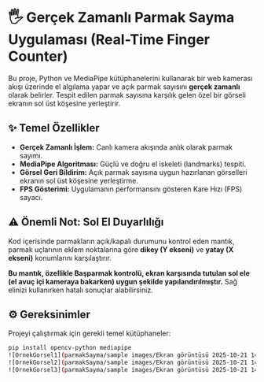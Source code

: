 # 🖐️ Gerçek Zamanlı Parmak Sayma Uygulaması (Real-Time Finger Counter)

Bu proje, Python ve MediaPipe kütüphanelerini kullanarak bir web kamerası akışı üzerinde el algılama yapar ve açık parmak sayısını **gerçek zamanlı** olarak belirler. Tespit edilen parmak sayısına karşılık gelen özel bir görseli ekranın sol üst köşesine yerleştirir.

## ✨ Temel Özellikler

* **Gerçek Zamanlı İşlem:** Canlı kamera akışında anlık olarak parmak sayımı.
* **MediaPipe Algoritması:** Güçlü ve doğru el iskeleti (landmarks) tespiti.
* **Görsel Geri Bildirim:** Açık parmak sayısına uygun hazırlanan görselleri ekranın sol üst köşesine yerleştirme.
* **FPS Gösterimi:** Uygulamanın performansını gösteren Kare Hızı (FPS) sayacı.

## ⚠️ Önemli Not: Sol El Duyarlılığı

Kod içerisinde parmakların açık/kapalı durumunu kontrol eden mantık, parmak uçlarının eklem noktalarına göre **dikey (Y ekseni)** ve **yatay (X ekseni)** konumlarını karşılaştırır.

**Bu mantık, özellikle Başparmak kontrolü, ekran karşısında tutulan sol ele (el avuç içi kameraya bakarken) uygun şekilde yapılandırılmıştır.** Sağ elinizi kullanırken hatalı sonuçlar alabilirsiniz.

## ⚙️ Gereksinimler

Projeyi çalıştırmak için gerekli temel kütüphaneler:

```bash
pip install opencv-python mediapipe
![OrnekGorsel1](parmakSayma/sample images/Ekran görüntüsü 2025-10-21 142445.png)
![OrnekGorsel2](parmakSayma/sample images/Ekran görüntüsü 2025-10-21 142513.png)
![OrnekGorsel3](parmakSayma/sample images/Ekran görüntüsü 2025-10-21 142539.png)
